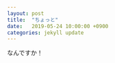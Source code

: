 ```yaml
---
layout: post
title:  "ちょっと"
date:   2019-05-24 10:00:00 +0900
categories: jekyll update
---
```

なんですか！

[jekyll-docs]: https://jekyllrb.com/docs/home
[jekyll-gh]:   https://github.com/jekyll/jekyll
[jekyll-talk]: https://talk.jekyllrb.com/
